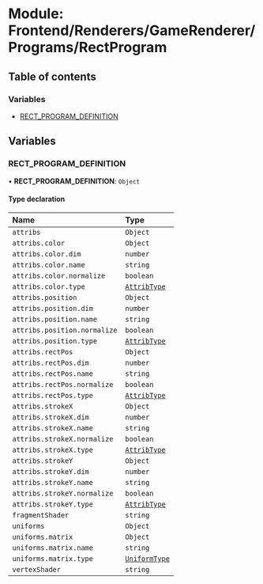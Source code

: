 # Module: Frontend/Renderers/GameRenderer/Programs/RectProgram

## Table of contents

### Variables

- [RECT_PROGRAM_DEFINITION](Frontend_Renderers_GameRenderer_Programs_RectProgram.md#rect_program_definition)

## Variables

### RECT_PROGRAM_DEFINITION

• **RECT_PROGRAM_DEFINITION**: `Object`

#### Type declaration

| Name                         | Type                                                                                 |
| :--------------------------- | :----------------------------------------------------------------------------------- |
| `attribs`                    | `Object`                                                                             |
| `attribs.color`              | `Object`                                                                             |
| `attribs.color.dim`          | `number`                                                                             |
| `attribs.color.name`         | `string`                                                                             |
| `attribs.color.normalize`    | `boolean`                                                                            |
| `attribs.color.type`         | [`AttribType`](../enums/Frontend_Renderers_GameRenderer_EngineTypes.AttribType.md)   |
| `attribs.position`           | `Object`                                                                             |
| `attribs.position.dim`       | `number`                                                                             |
| `attribs.position.name`      | `string`                                                                             |
| `attribs.position.normalize` | `boolean`                                                                            |
| `attribs.position.type`      | [`AttribType`](../enums/Frontend_Renderers_GameRenderer_EngineTypes.AttribType.md)   |
| `attribs.rectPos`            | `Object`                                                                             |
| `attribs.rectPos.dim`        | `number`                                                                             |
| `attribs.rectPos.name`       | `string`                                                                             |
| `attribs.rectPos.normalize`  | `boolean`                                                                            |
| `attribs.rectPos.type`       | [`AttribType`](../enums/Frontend_Renderers_GameRenderer_EngineTypes.AttribType.md)   |
| `attribs.strokeX`            | `Object`                                                                             |
| `attribs.strokeX.dim`        | `number`                                                                             |
| `attribs.strokeX.name`       | `string`                                                                             |
| `attribs.strokeX.normalize`  | `boolean`                                                                            |
| `attribs.strokeX.type`       | [`AttribType`](../enums/Frontend_Renderers_GameRenderer_EngineTypes.AttribType.md)   |
| `attribs.strokeY`            | `Object`                                                                             |
| `attribs.strokeY.dim`        | `number`                                                                             |
| `attribs.strokeY.name`       | `string`                                                                             |
| `attribs.strokeY.normalize`  | `boolean`                                                                            |
| `attribs.strokeY.type`       | [`AttribType`](../enums/Frontend_Renderers_GameRenderer_EngineTypes.AttribType.md)   |
| `fragmentShader`             | `string`                                                                             |
| `uniforms`                   | `Object`                                                                             |
| `uniforms.matrix`            | `Object`                                                                             |
| `uniforms.matrix.name`       | `string`                                                                             |
| `uniforms.matrix.type`       | [`UniformType`](../enums/Frontend_Renderers_GameRenderer_EngineTypes.UniformType.md) |
| `vertexShader`               | `string`                                                                             |
